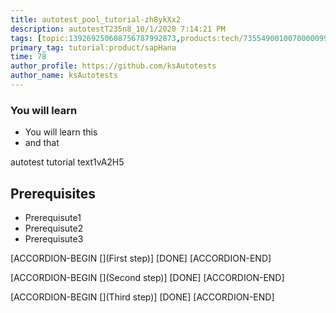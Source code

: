 ```yaml
---
title: autotest_pool_tutorial-zh8ykXx2
description: autotestT235n8_10/1/2020 7:14:21 PM
tags: [topic:139269250608756787992873,products:tech/73554900100700000996,tutorial:experience/advanced]
primary_tag: tutorial:product/sapHana
time: 78
author_profile: https://github.com/ksAutotests
author_name: ksAutotests
---
```

### You will learn
- You will learn this
- and that

autotest tutorial text1vA2H5

## Prerequisites
- Prerequisute1
- Prerequisute2
- Prerequisute3

[ACCORDION-BEGIN [](First step)]
[DONE]
[ACCORDION-END]

[ACCORDION-BEGIN [](Second step)]
[DONE]
[ACCORDION-END]

[ACCORDION-BEGIN [](Third step)]
[DONE]
[ACCORDION-END]

